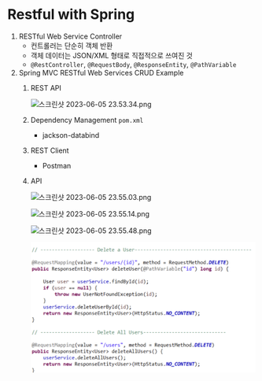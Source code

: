 # Restful with Spring

1. RESTful Web Service Controller
    - 컨트롤러는 단순히 객체 반환
    - 객체 데이터는 JSON/XML 형태로 직접적으로 쓰여진 것
    - `@RestController`, `@RequestBody`, `@ResponseEntity`, `@PathVariable`
2. Spring MVC RESTful Web Services CRUD Example
    1. REST API
        
        ![스크린샷 2023-06-05 23.53.34.png](Restful%20with%20Spring%20f42f588cc3df4307aa35ec4e984dba36/%25E1%2584%2589%25E1%2585%25B3%25E1%2584%258F%25E1%2585%25B3%25E1%2584%2585%25E1%2585%25B5%25E1%2586%25AB%25E1%2584%2589%25E1%2585%25A3%25E1%2586%25BA_2023-06-05_23.53.34.png)
        
    2. Dependency Management `pom.xml`
        - jackson-databind
    3. REST Client
        - Postman
    4. API
        
        ![스크린샷 2023-06-05 23.55.03.png](Restful%20with%20Spring%20f42f588cc3df4307aa35ec4e984dba36/%25E1%2584%2589%25E1%2585%25B3%25E1%2584%258F%25E1%2585%25B3%25E1%2584%2585%25E1%2585%25B5%25E1%2586%25AB%25E1%2584%2589%25E1%2585%25A3%25E1%2586%25BA_2023-06-05_23.55.03.png)
        
        ![스크린샷 2023-06-05 23.55.14.png](Restful%20with%20Spring%20f42f588cc3df4307aa35ec4e984dba36/%25E1%2584%2589%25E1%2585%25B3%25E1%2584%258F%25E1%2585%25B3%25E1%2584%2585%25E1%2585%25B5%25E1%2586%25AB%25E1%2584%2589%25E1%2585%25A3%25E1%2586%25BA_2023-06-05_23.55.14.png)
        
        ![스크린샷 2023-06-05 23.55.48.png](Restful%20with%20Spring%20f42f588cc3df4307aa35ec4e984dba36/%25E1%2584%2589%25E1%2585%25B3%25E1%2584%258F%25E1%2585%25B3%25E1%2584%2585%25E1%2585%25B5%25E1%2586%25AB%25E1%2584%2589%25E1%2585%25A3%25E1%2586%25BA_2023-06-05_23.55.48.png)
        
        ![Untitled](Restful%20with%20Spring%20f42f588cc3df4307aa35ec4e984dba36/Untitled.png)